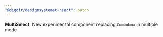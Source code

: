 ```yaml
---
"@digdir/designsystemet-react": patch
---
```


**MultiSelect**: New experimental component replacing `Combobox` in multiple mode
